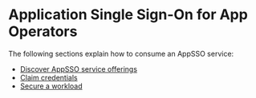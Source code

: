 # Application Single Sign-On for App Operators

The following sections explain how to consume an AppSSO service:

- [Discover AppSSO service offerings](./discover-service-offering.hbs.md)
- [Claim credentials](./claim-credentials.hbs.md)
- [Secure a workload](./secure-workload.hbs.md)
